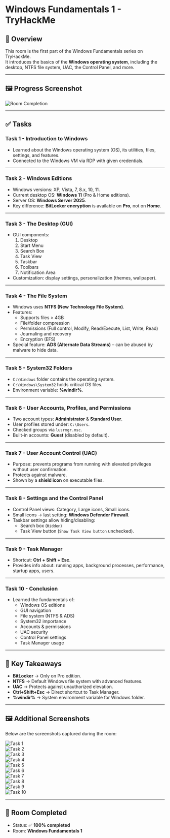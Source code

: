 # Windows Fundamentals 1 - TryHackMe

## 📌 Overview
This room is the first part of the Windows Fundamentals series on TryHackMe.  
It introduces the basics of the **Windows operating system**, including the desktop, NTFS file system, UAC, the Control Panel, and more.

---

## 🖼️ Progress Screenshot
![Room Completion](65e4a7b0-96f2-4876-aa57-d07e22e95449.png)

---

## ✅ Tasks

### Task 1 - Introduction to Windows
- Learned about the Windows operating system (OS), its utilities, files, settings, and features.  
- Connected to the Windows VM via RDP with given credentials.

---

### Task 2 - Windows Editions
- Windows versions: XP, Vista, 7, 8.x, 10, 11.
- Current desktop OS: **Windows 11** (Pro & Home editions).  
- Server OS: **Windows Server 2025**.  
- Key difference: **BitLocker encryption** is available on **Pro**, not on **Home**.

---

### Task 3 - The Desktop (GUI)
- GUI components:  
  1. Desktop  
  2. Start Menu  
  3. Search Box  
  4. Task View  
  5. Taskbar  
  6. Toolbars  
  7. Notification Area  
- Customization: display settings, personalization (themes, wallpaper).

---

### Task 4 - The File System
- Windows uses **NTFS (New Technology File System)**.  
- Features:  
  - Supports files > 4GB  
  - File/folder compression  
  - Permissions (Full control, Modify, Read/Execute, List, Write, Read)  
  - Journaling and recovery  
  - Encryption (EFS)  
- Special feature: **ADS (Alternate Data Streams)** – can be abused by malware to hide data.

---

### Task 5 - System32 Folders
- `C:\Windows` folder contains the operating system.  
- `C:\Windows\System32` holds critical OS files.  
- Environment variable: **%windir%**.

---

### Task 6 - User Accounts, Profiles, and Permissions
- Two account types: **Administrator** & **Standard User**.  
- User profiles stored under: `C:\Users`.  
- Checked groups via `lusrmgr.msc`.  
- Built-in accounts: **Guest** (disabled by default).

---

### Task 7 - User Account Control (UAC)
- Purpose: prevents programs from running with elevated privileges without user confirmation.  
- Protects against malware.  
- Shown by a **shield icon** on executable files.  

---

### Task 8 - Settings and the Control Panel
- Control Panel views: Category, Large icons, Small icons.  
- Small icons → last setting: **Windows Defender Firewall**.  
- Taskbar settings allow hiding/disabling:  
  - Search box (`Hidden`)  
  - Task View button (`Show Task View button` unchecked).  

---

### Task 9 - Task Manager
- Shortcut: **Ctrl + Shift + Esc**.  
- Provides info about: running apps, background processes, performance, startup apps, users.  

---

### Task 10 - Conclusion
- Learned the fundamentals of:  
  - Windows OS editions  
  - GUI navigation  
  - File system (NTFS & ADS)  
  - System32 importance  
  - Accounts & permissions  
  - UAC security  
  - Control Panel settings  
  - Task Manager usage  

---

## 🎯 Key Takeaways
- **BitLocker** → Only on Pro edition.  
- **NTFS** → Default Windows file system with advanced features.  
- **UAC** → Protects against unauthorized elevation.  
- **Ctrl+Shift+Esc** → Direct shortcut to Task Manager.  
- **%windir%** → System environment variable for Windows folder.  

---

## 🖼️ Additional Screenshots
Below are the screenshots captured during the room:

![Task 1](c60e7080-3556-402b-bb19-c7ac7fc06030.png)  
![Task 2](ad08e4e5-2f41-474a-9882-c08558886f47.png)  
![Task 3](353b1a46-8eb6-4b03-809d-52f8e7945597.png)  
![Task 4](1e902606-8e40-4dc8-b6ca-452a3bcc5036.png)  
![Task 5](4fb15fb3-55cd-47eb-8cbf-79b33ccfbd83.png)  
![Task 6](33297a41-8d4a-4d13-840b-8505cc1d284e.png)  
![Task 7](b424cacf-c379-4ee4-95e8-ebf337ebcf23.png)  
![Task 8](ac5fdbfb-1241-4bdf-93aa-a737ed2a8cba.png)  
![Task 9](a238323f-0eef-4e22-a1b0-22846fe1c414.png)  
![Task 10](60e45482-321f-43e9-9d41-2648a7df96a6.png)  

---

## 📂 Room Completed
- Status: ✅ **100% completed**  
- Room: **Windows Fundamentals 1**  
